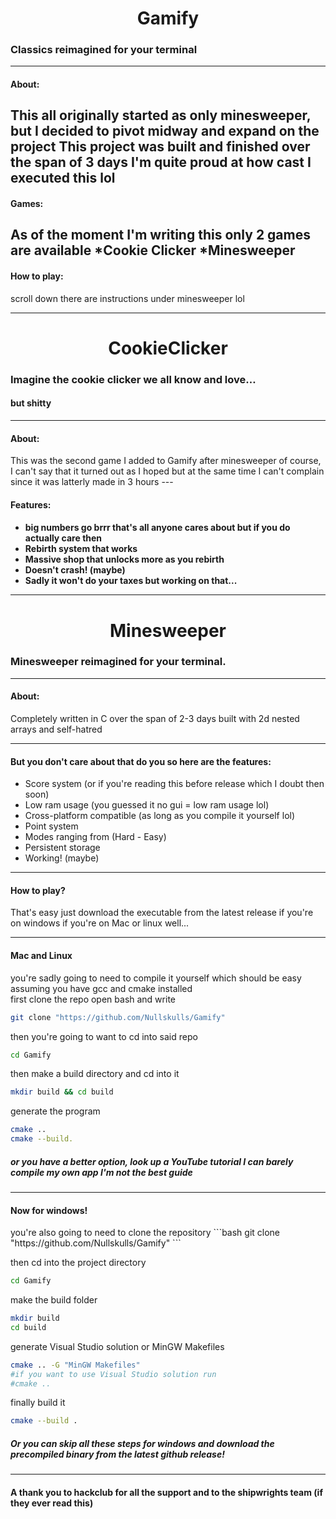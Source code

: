 <h1 align="center">Gamify</h1>

<h3>Classics reimagined for your terminal</h3>

---
<h4> About: </h4>

This all originally started as only minesweeper, but I decided to pivot midway and expand on the project
This project was built and finished over the span of 3 days I'm quite proud at how cast I executed this lol
---
<h4>Games: </h4>

As of the moment I'm writing this only 2 games are available
*Cookie Clicker
*Minesweeper
---
<h4> How to play: </h4>
scroll down there are instructions under minesweeper lol

---
<h1 align="center">CookieClicker</h1>
<h3>Imagine the cookie clicker we all know and love…</h3>
<h4>but shitty</h4>

---
<h4>About: </h4>
This was the second game I added to Gamify after minesweeper of course, I can't
say that it turned out as I hoped but at the same time I can't complain since it was latterly made in 3 hours
---

<h4>Features: <h4>

* big numbers go brrr that's all anyone cares about but if you do actually care then
* Rebirth system that works
* Massive shop that unlocks more as you rebirth
* Doesn't crash! (maybe)
* Sadly it won't do your taxes but working on that...
---


<h1 align="center">Minesweeper</h1>

<h3>Minesweeper reimagined for your terminal.</h3>

---

<h4>About:</h4>

Completely written in C over the span of 2-3 days built with 2d nested arrays and self-hatred

---

<h4> But you don't care about that do you so here are the features: </h4>

* Score system (or if you're reading this before release which I doubt then soon)
* Low ram usage (you guessed it no gui = low ram usage lol)
* Cross-platform compatible (as long as you compile it yourself lol)
* Point system 
* Modes ranging from (Hard - Easy)
* Persistent storage
* Working! (maybe)
---

<h4> How to play? </h4>

That's easy just download the executable from the latest release if you're on windows if you're on Mac or linux well...

---

<h4> Mac and Linux</h4>

you're sadly going to need to compile it yourself which should be easy assuming you have gcc and cmake installed  
first clone the repo open bash and write

```bash
git clone "https://github.com/Nullskulls/Gamify"
```
then you're going to want to cd into said repo
```bash
cd Gamify
```
then make a build directory and cd into it
```bash
mkdir build && cd build
```
generate the program
```bash
cmake ..
cmake --build.
```
<h5>or you have a better option, look up a YouTube tutorial I can barely compile my own app I'm not the best guide</h5>

---
<h4>Now for windows!</h4>
you're also going to need to clone the repository
```bash
git clone "https://github.com/Nullskulls/Gamify"
```

then cd into the project directory
```bash
cd Gamify
```

make the build folder
```bash
mkdir build
cd build
```

generate Visual Studio solution or MinGW Makefiles
```bash
cmake .. -G "MinGW Makefiles"
#if you want to use Visual Studio solution run
#cmake ..
```
finally build it
```bash
cmake --build .
```

<h5>Or you can skip all these steps for windows and download the precompiled binary from the latest github release!</h5>

---
<h4>A thank you to hackclub for all the support and to the shipwrights team (if they ever read this) </h4> 